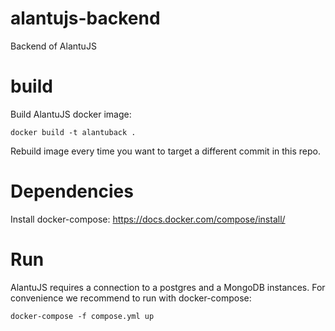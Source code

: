 # alantujs-backend

Backend of AlantuJS

# build

Build AlantuJS docker image:

```
docker build -t alantuback .
```

Rebuild image every time you want to target a different commit in this repo.

# Dependencies

Install docker-compose: https://docs.docker.com/compose/install/

# Run

AlantuJS requires a connection to a postgres and a MongoDB instances. For convenience we recommend to run with docker-compose:

```
docker-compose -f compose.yml up
```



